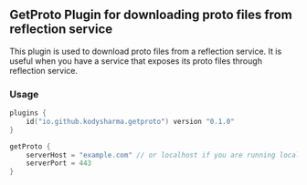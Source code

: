 ## GetProto Plugin for downloading proto files from reflection service

This plugin is used to download proto files from a reflection service. It is useful when you have a service that exposes
its proto files through reflection service.

### Usage

```kotlin
plugins {
    id("io.github.kodysharma.getproto") version "0.1.0"
}

getProto {
    serverHost = "example.com" // or localhost if you are running locally
    serverPort = 443
}
```